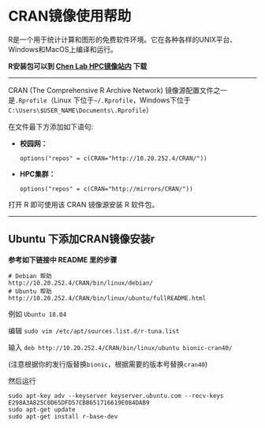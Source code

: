 # CRAN镜像使用帮助

R是一个用于统计计算和图形的免费软件环境。它在各种各样的UNIX平台、Windows和MacOS上编译和运行。

**R安装包可以到 [**Chen Lab HPC镜像站内**](http://10.20.252.4/CRAN/bin/) 下载**

----

CRAN (The Comprehensive R Archive Network) 镜像源配置文件之一是`.Rprofile`（Linux 下位于`~/.Rprofile`，Windows下位于`C:\Users\$USER_NAME\Documents\.Rprofile`）

在文件最下方添加如下语句:
+ **校园网：**
   ```
   options("repos" = c(CRAN="http://10.20.252.4/CRAN/"))
   ```

+ **HPC集群：**
   ```
   options("repos" = c(CRAN="http://mirrors/CRAN/"))
   ```

打开 R 即可使用该 CRAN 镜像源安装 R 软件包。

----

## Ubuntu 下添加CRAN镜像安装r
**参考如下链接中 README 里的步骤**
```
# Debian 帮助
http://10.20.252.4/CRAN/bin/linux/debian/
# Ubuntu 帮助
http://10.20.252.4/CRAN/bin/linux/ubuntu/fullREADME.html
```
例如 `Ubuntu 18.04`

编辑 `sudo vim /etc/apt/sources.list.d/r-tuna.list`

输入 `deb http://10.20.252.4/CRAN/bin/linux/ubuntu bionic-cran40/`

(注意根据你的发行版替换`bionic`，根据需要的版本号替换`cran40`)

然后运行

```
sudo apt-key adv --keyserver keyserver.ubuntu.com --recv-keys E298A3A825C0D65DFD57CBB651716619E084DAB9
sudo apt-get update
sudo apt-get install r-base-dev
```